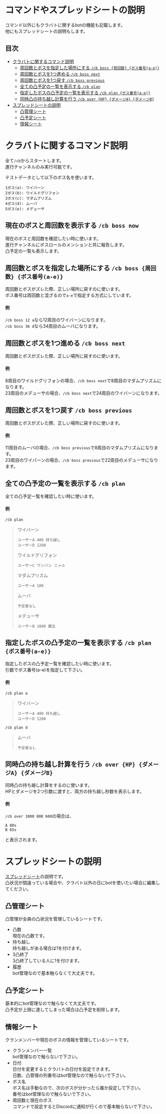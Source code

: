 # コマンドやスプレッドシートの説明

コマンド以外にもクラバトに関するbotの機能も記載します。  
他にもスプレッドシートの説明もします。  


## 目次
 - [クラバトに関するコマンド説明](#クラバトに関するコマンド説明)
   - [周回数とボスを指定した場所にする `/cb boss {周回数} {ボス番号(a-e)}`](#周回数とボスを指定した場所にする-cb-boss-周回数-ボス番号a-e)
   - [周回数とボスを1つ進める `/cb boss next`](#周回数とボスを1つ進める-cb-boss-next)
   - [周回数とボスを1つ戻す `/cb boss previous`](#周回数とボスを1つ戻す-cb-boss-previous)
   - [全ての凸予定の一覧を表示する `/cb plan`](#全ての凸予定の一覧を表示する-cb-plan)
   - [指定したボスの凸予定の一覧を表示する `/cb plan {ボス番号(a-e)}`](#指定したボスの凸予定の一覧を表示する-cb-plan-ボス番号a-e)
   - [同時凸の持ち越し計算を行う `/cb over {HP} {ダメージA} {ダメージB}`](#同時凸の持ち越し計算を行う-cb-over-hp-ダメージa-ダメージb)
 - [スプレッドシートの説明](#スプレッドシートの説明)
   - [凸管理シート](#凸管理シート)
   - [凸予定シート](#凸予定シート)
   - [情報シート](#情報シート)


# クラバトに関するコマンド説明

全て`/cb`からスタートします。  
進行チャンネルのみ実行可能です。  

テストデータとして以下のボス名を使います。  

```
1ボス(a): ワイバーン
2ボス(b): ワイルドグリフォン
3ボス(c): マダムプリズム
4ボス(d): ムーバ
5ボス(e): メデューサ
```


## 現在のボスと周回数を表示する `/cb boss now`

現在のボスと周回数を確認したい時に使います。  
進行チャンネルにボスロールのメンションと共に報告します。  
凸予定の一覧も表示します。  


## 周回数とボスを指定した場所にする `/cb boss {周回数} {ボス番号(a-e)}`

周回数とボスがズレた際、正しい場所に戻すのに使います。  
ボス番号は周回数と混ざるので`a-e`で指定する方式にしています。  

#### 例

`/cb boss 12 a`なら12周目のワイバーンになります。  
`/cb boss 36 d`なら34周目のムーバになります。  


## 周回数とボスを1つ進める `/cb boss next`

周回数とボスがズレた際、正しい場所に戻すのに使います。  

#### 例

8周目のワイルドグリフォンの場合、`/cb boss next`で8周目のマダムプリズムになります。  
23周目のメデューサの場合、`/cb boss next`で24周目のワイバーンになります。  


## 周回数とボスを1つ戻す `/cb boss previous`

周回数とボスがズレた際、正しい場所に戻すのに使います。  

#### 例

11周目のムーバの場合、`/cb boss previous`で8周目のマダムプリズムになります。  
23周目のワイバーンの場合、`/cb boss previous`で22周目のメデューサになります。  


## 全ての凸予定の一覧を表示する `/cb plan`

全ての凸予定一覧を確認したい時に使います。  

#### 例

`/cb plan`  

> ワイバーン  
> ```
> ユーザーA 400 持ち越し
> ユーザーD 1200
> ```
>
> ワイルドグリフォン  
> ```
> ユーザーC ワンパン ニャル
> ```
>
> マダムプリズム  
> ```
> ユーザーA 100
> ```
>
> ムーバ  
> ```
> 予定者なし
> ```
>
> メデューサ  
> ```
> ユーザーB 1000 魔法
> ```


## 指定したボスの凸予定の一覧を表示する `/cb plan {ボス番号(a-e)}`

指定したボスの凸予定一覧を確認したい時に使います。  
引数でボス番号(a-e)を指定して下さい。  

#### 例

`/cb plan a`  

> ワイバーン  
> ```
> ユーザーA 400 持ち越し
> ユーザーD 1200
> ```

`/cb plan d`  

> ムーバ  
> ```
> 予定者なし
> ```


## 同時凸の持ち越し計算を行う `/cb over {HP} {ダメージA} {ダメージB}`

同時凸の持ち越し計算をするのに使います。  
HPとダメージを2つ引数に渡すと、両方の持ち越し秒数を表示します。  

#### 例

`/cb over 1000 800 600`の場合は、  
```
A 80s
B 65s
```
と表示されます。  


# スプレッドシートの説明

[スプレッドシート](https://docs.google.com/spreadsheets/d/11uWCeVC5kWKYAWVJrHRoYz502Wue6qHyDtbNM4UULso/edit#gid=0)の説明です。  
凸状況が間違っている場合や、クラバト以外の日にbotを使いたい場合に編集してください。  


## 凸管理シート

凸管理が全員の凸状況を管理しているシートです。  

- 凸数  
  現在の凸数です。    
- 持ち越し  
  持ち越しがある場合は1を付けます。  
- 3凸終了  
  3凸終了している人に1を付けます。  
- 履歴  
  bot管理なので基本触らなくて大丈夫です。  


## 凸予定シート

基本的にbot管理なので触らなくて大丈夫です。  
凸予定が上限に達してしまった場合は凸予定を削除します。  


## 情報シート

クランメンバーや現在のボスの情報を管理しているシートです。  

- クランメンバー一覧  
  bot管理なので触らないで下さい。  
- 日付  
  日付を変更するとクラバトの日付を設定できます。  
  日数、凸管理の列番号はbot管理なので触らないで下さい。  
- ボス名  
  ボス名は手動なので、次のボスが分かったら誰か設定して下さい。  
  番号はbot管理なので触らないで下さい。  
- 周回数と現在のボス  
  コマンドで設定するとDiscordに通知が行くので基本触らないで下さい。  
